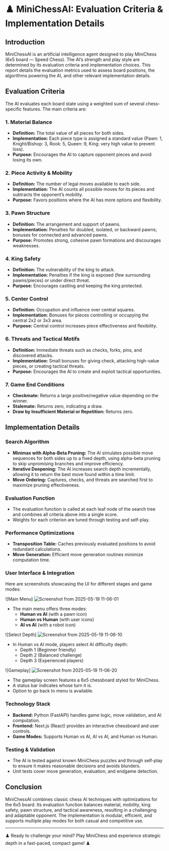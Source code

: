 # ♟️ MiniChessAI: Evaluation Criteria & Implementation Details 

## Introduction

MiniChessAI is an artificial intelligence agent designed to play MiniChess (6x5 board — Speed Chess). The AI’s strength and play style are determined by its evaluation criteria and implementation choices. This report details the evaluation metrics used to assess board positions, the algorithms powering the AI, and other relevant implementation details.

## Evaluation Criteria

The AI evaluates each board state using a weighted sum of several chess-specific features. The main criteria are:

### 1. Material Balance
- **Definition:** The total value of all pieces for both sides.
- **Implementation:** Each piece type is assigned a standard value (Pawn: 1, Knight/Bishop: 3, Rook: 5, Queen: 9, King: very high value to prevent loss).
- **Purpose:** Encourages the AI to capture opponent pieces and avoid losing its own.

### 2. Piece Activity & Mobility
- **Definition:** The number of legal moves available to each side.
- **Implementation:** The AI counts all possible moves for its pieces and subtracts the opponent’s mobility.
- **Purpose:** Favors positions where the AI has more options and flexibility.

### 3. Pawn Structure
- **Definition:** The arrangement and support of pawns.
- **Implementation:** Penalties for doubled, isolated, or backward pawns; bonuses for connected and advanced pawns.
- **Purpose:** Promotes strong, cohesive pawn formations and discourages weaknesses.

### 4. King Safety
- **Definition:** The vulnerability of the king to attack.
- **Implementation:** Penalties if the king is exposed (few surrounding pawns/pieces) or under direct threat.
- **Purpose:** Encourages castling and keeping the king protected.

### 5. Center Control
- **Definition:** Occupation and influence over central squares.
- **Implementation:** Bonuses for pieces controlling or occupying the central 2x2 or 3x3 area.
- **Purpose:** Central control increases piece effectiveness and flexibility.

### 6. Threats and Tactical Motifs
- **Definition:** Immediate threats such as checks, forks, pins, and discovered attacks.
- **Implementation:** Small bonuses for giving check, attacking high-value pieces, or creating tactical threats.
- **Purpose:** Encourages the AI to create and exploit tactical opportunities.

### 7. Game End Conditions
- **Checkmate:** Returns a large positive/negative value depending on the winner.
- **Stalemate:** Returns zero, indicating a draw.
- **Draw by Insufficient Material or Repetition:** Returns zero.

## Implementation Details

### Search Algorithm
- **Minimax with Alpha-Beta Pruning:** The AI simulates possible move sequences for both sides up to a fixed depth, using alpha-beta pruning to skip unpromising branches and improve efficiency.
- **Iterative Deepening:** The AI increases search depth incrementally, allowing it to return the best move found within a time limit.
- **Move Ordering:** Captures, checks, and threats are searched first to maximize pruning effectiveness.

### Evaluation Function
- The evaluation function is called at each leaf node of the search tree and combines all criteria above into a single score.
- Weights for each criterion are tuned through testing and self-play.

### Performance Optimizations
- **Transposition Table:** Caches previously evaluated positions to avoid redundant calculations.
- **Move Generation:** Efficient move generation routines minimize computation time.

### User Interface & Integration

Here are screenshots showcasing the UI for different stages and game modes:

![Main Menu]
![Screenshot from 2025-05-19 11-06-01](https://github.com/user-attachments/assets/6a317ccf-a54d-4174-98e7-30dc4e424528)

- The main menu offers three modes:
  - **Human vs AI** (with a pawn icon)
  - **Human vs Human** (with user icons)
  - **AI vs AI** (with a robot icon)

![Select Depth]
![Screenshot from 2025-05-19 11-06-10](https://github.com/user-attachments/assets/57621a37-f435-4323-be02-2b6bd4d92cc0)


- In Human vs AI mode, players select AI difficulty depth:
  - Depth 1 (Beginner friendly)
  - Depth 2 (Balanced challenge)
  - Depth 3 (Experienced players)

![Gameplay]
![Screenshot from 2025-05-19 11-06-20](https://github.com/user-attachments/assets/05d40842-2a24-4f26-90ac-0d0e22833a14)

- The gameplay screen features a 6x5 chessboard styled for MiniChess.
- A status bar indicates whose turn it is.
- Option to go back to menu is available.

### Technology Stack
- **Backend:** Python (FastAPI) handles game logic, move validation, and AI computation.
- **Frontend:** Next.js (React) provides an interactive chessboard and user controls.
- **Game Modes:** Supports Human vs AI, AI vs AI, and Human vs Human.

### Testing & Validation
- The AI is tested against known MiniChess puzzles and through self-play to ensure it makes reasonable decisions and avoids blunders.
- Unit tests cover move generation, evaluation, and endgame detection.

## Conclusion

MiniChessAI combines classic chess AI techniques with optimizations for the 6x5 board. Its evaluation function balances material, mobility, king safety, pawn structure, and tactical awareness, resulting in a challenging and adaptable opponent. The implementation is modular, efficient, and supports multiple play modes for both casual and competitive use.

---

♟️ Ready to challenge your mind? Play MiniChess and experience strategic depth in a fast-paced, compact game! ♟️

